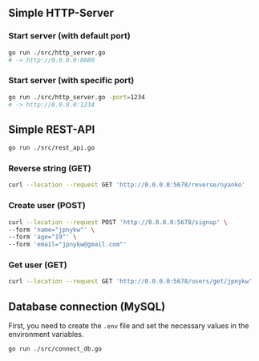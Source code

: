## Simple HTTP-Server

### Start server (with default port)

```sh
go run ./src/http_server.go
# -> http://0.0.0.0:8080
```

### Start server (with specific port)

```sh
go run ./src/http_server.go -port=1234
# -> http://0.0.0.0:1234
```

## Simple REST-API

```sh
go run ./src/rest_api.go
```

### Reverse string (GET)

```sh
curl --location --request GET 'http://0.0.0.0:5678/reverse/nyanko'
```

### Create user (POST)

```sh
curl --location --request POST 'http://0.0.0.0:5678/signup' \
--form 'name="jpnykw"' \
--form 'age="19"' \
--form 'email="jpnykw@gmail.com"'
```

### Get user (GET)

```sh
curl --location --request GET 'http://0.0.0.0:5678/users/get/jpnykw'
```

## Database connection (MySQL)

First, you need to create the `.env` file and set the necessary values in the environment variables.

```sh
go run ./src/connect_db.go
```
